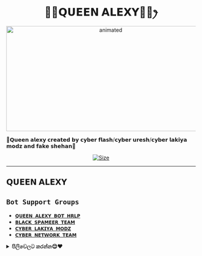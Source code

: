 

<h1 align="center">🌹🌹𝗤𝗨𝗘𝗘𝗡 𝗔𝗟𝗘𝗫𝗬🌹🌹ꫂ<br></h1>
<p align="center">
<img src="https://telegra.ph/file/e70b942db36e2f8bf90d2.mp4" alt="animated" width="540" height="280" />
</p>

🦄𝗤𝘂𝗲𝗲𝗻 𝗮𝗹𝗲𝘅𝘆 𝗰𝗿𝗲𝗮𝘁𝗲𝗱 𝗯𝘆 𝗰𝘆𝗯𝗲𝗿 𝗳𝗹𝗮𝘀𝗵/𝗰𝘆𝗯𝗲𝗿 𝘂𝗿𝗲𝘀𝗵/𝗰𝘆𝗯𝗲𝗿 𝗹𝗮𝗸𝗶𝘆𝗮 𝗺𝗼𝗱𝘇 𝗮𝗻𝗱 𝗳𝗮𝗸𝗲 𝘀𝗵𝗲𝗵𝗮𝗻🦄

<p align="center">
<a href="https://youtu.be/WiIqCdiDjFo"><img title="Size" src="https://img.shields.io/badge/Tutorial-Video-green"></a>
</p>

---------------------------
𝗤𝗨𝗘𝗘𝗡 𝗔𝗟𝗘𝗫𝗬
----------------------------

## ```Bot Support Groups```

- [`𝗤𝗨𝗘𝗘𝗡 𝗔𝗟𝗘𝗫𝗬 𝗕𝗢𝗧 𝗛𝗥𝗟𝗣`](https://chat.whatsapp.com/HYj9wu5Jrv6CROxyeQbHoS)
- [`𝗕𝗟𝗔𝗖𝗞 𝗦𝗣𝗔𝗠𝗘𝗘𝗥 𝗧𝗘𝗔𝗠`](https://chat.whatsapp.com/LS1Xx3fSqg7FpSYSjKWhL5)
- [`𝗖𝗬𝗕𝗘𝗥 𝗟𝗔𝗞𝗜𝗬𝗔 𝗠𝗢𝗗𝗭`](https://chat.whatsapp.com/EcycNbJFCVT5ZsG9xIGkqd)
- [`𝗖𝗬𝗕𝗘𝗥 𝗡𝗘𝗧𝗪𝗢𝗥𝗞 𝗧𝗘𝗔𝗠`](https://chat.whatsapp.com/EcycNbJFCVT5ZsG9xIGkqd)

<!-- Start via Heroku -->
<b><details><summary>පිලිවෙලට කරන්න😌❤️</summary></b>

* QR ස්කැන් කරන්න[මෙක ඔබපන්😹💔](https://replit.com/@nexusNw/M-D-SCANNER-V2?v=1?outputonly=1&lite=1#index.js)
* ෆොක් කරන්න [මෙක ඔබපන්😹💔](https://github.com/nexusNw/Gojo-Satoru/fork)
* හෙරොකු ඩිවලොප් කරන්න [මෙක ඔබපන්](https://heroku.com/deploy)
* Wait 5-10 Min To Deploy 
* After Deploying On The Worker And Check The Logs

</details>

